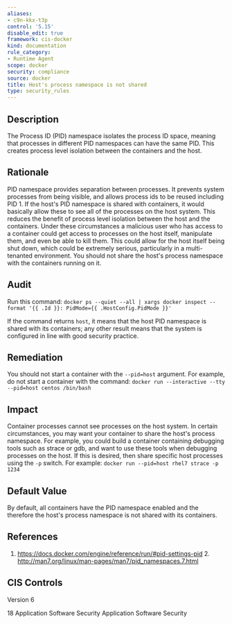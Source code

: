 ```yaml
---
aliases:
- c9n-kkx-t3p
control: '5.15'
disable_edit: true
framework: cis-docker
kind: documentation
rule_category:
- Runtime Agent
scope: docker
security: compliance
source: docker
title: Host's process namespace is not shared
type: security_rules
---
```


## Description

The Process ID (PID) namespace isolates the process ID space, meaning that processes in different PID namespaces can have the same PID. This creates process level isolation between the containers and the host.

## Rationale

PID namespace provides separation between processes. It prevents system processes from being visible, and allows process ids to be reused including PID 1. If the host's PID namespace is shared with containers, it would basically allow these to see all of the processes on the host system. This reduces the benefit of process level isolation between the host and the containers. Under these circumstances a malicious user who has access to a container could get access to processes on the host itself, manipulate them, and even be able to kill them. This could allow for the host itself being shut down, which could be extremely serious, particularly in a multi-tenanted environment. You should not share the host's process namespace with the containers running on it.

## Audit

Run this command: `docker ps --quiet --all | xargs docker inspect --format '{{ .Id }}: PidMode={{ .HostConfig.PidMode }}'` 

If the command returns `host`, it means that the host PID namespace is shared with its containers; any other result means that the system is configured in line with good security practice.

## Remediation

You should not start a container with the `--pid=host` argument. For example, do not start a container with the command: `docker run --interactive --tty --pid=host centos /bin/bash`

## Impact

Container processes cannot see processes on the host system. In certain circumstances, you may want your container to share the host's process namespace. For example, you could build a container containing debugging tools such as strace or gdb, and want to use these tools when debugging processes on the host. If this is desired, then share specific host processes using the `-p` switch. For example: `docker run --pid=host rhel7 strace -p 1234`

## Default Value

By default, all containers have the PID namespace enabled and the therefore the host's process namespace is not shared with its containers.

## References

1. https://docs.docker.com/engine/reference/run/#pid-settings-pid 2. http://man7.org/linux/man-pages/man7/pid_namespaces.7.html

## CIS Controls

Version 6

18 Application Software Security Application Software Security
